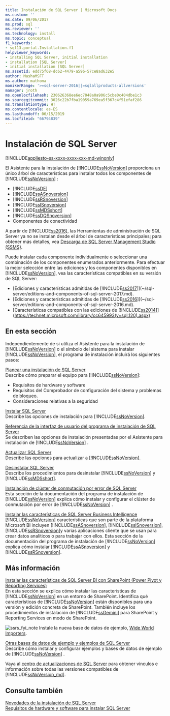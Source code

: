 ```yaml
---
title: Instalación de SQL Server | Microsoft Docs
ms.custom: ''
ms.date: 09/06/2017
ms.prod: sql
ms.reviewer: ''
ms.technology: install
ms.topic: conceptual
f1_keywords:
- sql13.portal.Installation.f1
helpviewer_keywords:
- installing SQL Server, initial installation
- installation [SQL Server]
- initial installation [SQL Server]
ms.assetid: edd75f68-dc62-4479-a596-57ce8ad632e5
author: MashaMSFT
ms.author: mathoma
monikerRange: '>=sql-server-2016||=sqlallproducts-allversions'
manager: jroth
ms.openlocfilehash: 230626368ee6ec7048a0a906c5cbe0c404dbe1c3
ms.sourcegitcommit: 3026c22b7fba19059a769ea5f367c4f51efaf286
ms.translationtype: HT
ms.contentlocale: es-ES
ms.lasthandoff: 06/15/2019
ms.locfileid: "66794839"
---
```

# <a name="sql-server-installation"></a>Instalación de SQL Server

[!INCLUDE[appliesto-ss-xxxx-xxxx-xxx-md-winonly](../../includes/appliesto-ss-xxxx-xxxx-xxx-md-winonly.md)]

El Asistente para la instalación de [!INCLUDE[ssNoVersion](../../includes/ssnoversion-md.md)] proporciona un único árbol de características para instalar todos los componentes de [!INCLUDE[ssNoVersion](../../includes/ssnoversion-md.md)] :  
  
-   [!INCLUDE[ssDE](../../includes/ssde-md.md)]  
-   [!INCLUDE[ssASnoversion](../../includes/ssasnoversion-md.md)]  
-   [!INCLUDE[ssRSnoversion](../../includes/ssrsnoversion-md.md)]  
-   [!INCLUDE[ssISnoversion](../../includes/ssisnoversion-md.md)]  
-   [!INCLUDE[ssMDSshort](../../includes/ssmdsshort-md.md)]  
-   [!INCLUDE[ssDQSnoversion](../../includes/ssdqsnoversion-md.md)]  
-   Componentes de conectividad  
  
A partir de [!INCLUDE[ss2016](../../includes/sssql15-md.md)], las Herramientas de administración de SQL Server ya no se instalan desde el árbol de características principales; para obtener más detalles, vea [Descarga de SQL Server Management Studio (SSMS)](../../ssms/download-sql-server-management-studio-ssms.md).  
  
Puede instalar cada componente individualmente o seleccionar una combinación de los componentes enumerados anteriormente. Para efectuar la mejor selección entre las ediciones y los componentes disponibles en [!INCLUDE[ssNoVersion](../../includes/ssnoversion-md.md)], vea las características compatibles en su versión de SQL Server:

- [Ediciones y características admitidas de [!INCLUDE[ss2017](../../includes/sssqlv14-md.md)]](~/sql-server/editions-and-components-of-sql-server-2017.md).  
- [Ediciones y características admitidas de [!INCLUDE[ss2016](../../includes/sssql15-md.md)]](~/sql-server/editions-and-components-of-sql-server-2016.md).  
- [Características compatibles con las ediciones de [!INCLUDE[ss2014](../../includes/sssql14-md.md)]](https://technet.microsoft.com/library/cc645993(v=sql.120).aspx)
  
## <a name="in-this-section"></a>En esta sección  
Independientemente de si utiliza el Asistente para la instalación de [!INCLUDE[ssNoVersion](../../includes/ssnoversion-md.md)] o el símbolo del sistema para instalar [!INCLUDE[ssNoVersion](../../includes/ssnoversion-md.md)], el programa de instalación incluirá los siguientes pasos:  
  
[Planear una instalación de SQL Server](../../sql-server/install/planning-a-sql-server-installation.md)  
Describe cómo preparar el equipo para [!INCLUDE[ssNoVersion](../../includes/ssnoversion-md.md)]:  
  
-   Requisitos de hardware y software  
-   Requisitos del Comprobador de configuración del sistema y problemas de bloqueo.  
-   Consideraciones relativas a la seguridad  
  
[Instalar SQL Server](../../database-engine/install-windows/install-sql-server.md)  
 Describe las opciones de instalación para [!INCLUDE[ssNoVersion](../../includes/ssnoversion-md.md)].  
  
[Referencia de la interfaz de usuario del programa de instalación de SQL Server](https://msdn.microsoft.com/library/183b5cdd-962e-41ca-8064-ea44f622c77d)  
 Se describen las opciones de instalación presentadas por el Asistente para instalación de [!INCLUDE[ssNoVersion](../../includes/ssnoversion-md.md)] .  
  
[Actualizar SQL Server](../../database-engine/install-windows/upgrade-sql-server.md)  
 Describe las opciones para actualizar a [!INCLUDE[ssNoVersion](../../includes/ssnoversion-md.md)].  
  
[Desinstalar SQL Server](../../sql-server/install/uninstall-sql-server.md)  
 Describe los procedimientos para desinstalar [!INCLUDE[ssNoVersion](../../includes/ssnoversion-md.md)] y [!INCLUDE[ssMDSshort](../../includes/ssmdsshort-md.md)].  
  
[Instalación de clúster de conmutación por error de SQL Server](../../sql-server/failover-clusters/install/sql-server-failover-cluster-installation.md)  
 Esta sección de la documentación del programa de instalación de [!INCLUDE[ssNoVersion](../../includes/ssnoversion-md.md)] explica cómo instalar y configurar el clúster de conmutación por error de [!INCLUDE[ssNoVersion](../../includes/ssnoversion-md.md)] .  
  
[Instalar las características de SQL Server Business Intelligence](../../sql-server/install/install-sql-server-business-intelligence-features.md)  
 [!INCLUDE[ssNoVersion](../../includes/ssnoversion-md.md)] características que son parte de la plataforma Microsoft BI incluyen [!INCLUDE[ssASnoversion](../../includes/ssasnoversion-md.md)], [!INCLUDE[ssISnoversion](../../includes/ssisnoversion-md.md)], [!INCLUDE[ssRSnoversion](../../includes/ssrsnoversion-md.md)]y varias aplicaciones cliente que se usan para crear datos analíticos o para trabajar con ellos. Esta sección de la documentación del programa de instalación de [!INCLUDE[ssNoVersion](../../includes/ssnoversion-md.md)] explica cómo instalar [!INCLUDE[ssASnoversion](../../includes/ssasnoversion-md.md)] y [!INCLUDE[ssRSnoversion](../../includes/ssrsnoversion-md.md)].  
  
## <a name="more-information"></a>Más información
[Instalar las características de SQL Server BI con SharePoint &#40;Power Pivot y Reporting Services&#41;](https://msdn.microsoft.com/library/3166107c-30c2-468e-bb1b-bb42b79b37c3)  
 En esta sección se explica cómo instalar las características de [!INCLUDE[ssNoVersion](../../includes/ssnoversion-md.md)] en un entorno de SharePoint. Identifica qué características de [!INCLUDE[ssNoVersion](../../includes/ssnoversion-md.md)] están disponibles para una versión y edición concreta de SharePoint. También incluye los procedimientos de instalación de [!INCLUDE[ssGemini](../../includes/ssgemini-md.md)] para SharePoint y Reporting Services en modo de SharePoint.  
  
![ssrs_fyi_note](../../analysis-services/instances/install-windows/media/ssrs-fyi-note.png) Instale la nueva base de datos de ejemplo, [Wide World Importers](../../sample/world-wide-importers/wide-world-importers-documentation.md). 
  
[Otras bases de datos de ejemplo y ejemplos de SQL Server](https://sqlserversamples.codeplex.com/)  
 Describe cómo instalar y configurar ejemplos y bases de datos de ejemplo de [!INCLUDE[ssNoVersion](../../includes/ssnoversion-md.md)] .  
  
Vaya al [centro de actualizaciones de SQL Server](https://msdn.microsoft.com/library/ff803383.aspx) para obtener vínculos e información sobre todas las versiones compatibles de [!INCLUDE[ssNoVersion_md](../../includes/ssnoversion-md.md)].  
  
## <a name="see-also"></a>Consulte también  
[Novedades de la instalación de SQL Server](../../sql-server/install/what-s-new-in-sql-server-installation.md)   
[Requisitos de hardware y software para instalar SQL Server](../../sql-server/install/hardware-and-software-requirements-for-installing-sql-server.md)  
